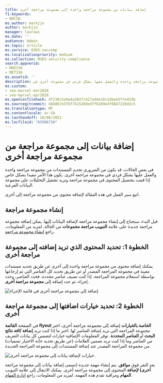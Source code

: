 ```yaml
---
title: إضافة بيانات من مجموعة مراجعة واحدة إلى مجموعة مراجعة أخرى
f1.keywords:
- NOCSH
ms.author: markjjo
author: markjjo
manager: laurawi
ms.date: ''
audience: Admin
ms.topic: article
ms.service: O365-seccomp
ms.localizationpriority: medium
ms.collection: M365-security-compliance
search.appverid:
- MOE150
- MET150
ms.assetid: ''
description: تعرف على كيفية تحديد المستندات من مجموعة مراجعة واحدة والعمل معها بشكل فردي في مجموعة أخرى في Advanced eDiscovery أخرى.
ms.custom:
- seo-marvel-mar2020
- seo-marvel-apr2020
ms.openlocfilehash: 4f230c5a9a4a202fc417ad4e16ca5bee5f7e433b
ms.sourcegitcommit: d4b867e37bf741528ded7fb289e4f6847228d2c5
ms.translationtype: MT
ms.contentlocale: ar-SA
ms.lasthandoff: 10/06/2021
ms.locfileid: "63566710"
---
```

# <a name="add-data-to-a-review-set-from-another-review-set"></a>إضافة بيانات إلى مجموعة مراجعة من مجموعة مراجعة أخرى

في بعض الحالات، قد يكون من الضروري تحديد المستندات من مجموعة مراجعة واحدة والعمل عليها بشكل فردي في مجموعة مراجعة أخرى. يكون هذا الأمر مفيدا بشكل خاص إذا قمت بتحصيل المحتوى في مجموعة مراجعة وتريد تشغيل التحليلات على مجموعة البيانات الفرعية.

اتبع سير العمل في هذه المقالة لإضافة محتوى من مجموعة مراجعة إلى أخرى.

## <a name="create-a-review-set"></a>إنشاء مجموعة مراجعة

قبل البدء، ستحتاج إلى إنشاء مجموعة مراجعة لإضافة البيانات إليها.  يمكن إضافة مجموعة مراجعة جديدة على علامة **التبويب مراجعة مجموعات** من الحالة. لمزيد من المعلومات، راجع [إنشاء مجموعة مراجعة](managing-review-sets.md#create-a-review-set).

## <a name="step-1-identify-content-to-add-to-another-review-set"></a>الخطوة 1: تحديد المحتوى الذي تريد إضافته إلى مجموعة مراجعة أخرى

يمكنك إضافة محتوى من مجموعة مراجعة واحدة إلى أخرى عن طريق تحديد مستندات معينة في مجموعة المراجعة المصدر أو عن طريق تحديد كل العناصر التي تم إرجاعها بواسطة استعلام مجموعة المراجعة. إذا كنت تضيف عناصر محددة، فحدد العناصر، وحدد إجراء، ثم حدد إضافة إلى **مجموعة مراجعة أخرى**.

![إضافة إلى مجموعة مراجعة أخرى في قائمة الإجراء.](../media/64f2a4d4-eba3-4ab3-a3ba-d519feea3142.png)

## <a name="step-2-specify-options-for-adding-to-another-review-set"></a>الخطوة 2: تحديد خيارات اضافتها إلى مجموعة مراجعة أخرى

في الصفحة **القائمة flyout الخاصة بالخيارات** إضافة إلى مجموعة مراجعة أخرى، اختر مجموعة المراجعة التي تريد إضافة العناصر لها. اختر ما إذا كنت تريد **إضافة كافة نتائج البحث** أو **العناصر المحددة**.   توفر المعلومات الإضافية خيارات لتضمين كل بيانات التعريف من العناصر وما إذا كنت تريد تضمين العلامات (عن طريق تحديد خانة  الاختيار تسميات) من مجموعة المراجعة المصدر عند إضافة المستندات إلى مجموعة المراجعة الجديدة.  

![خيارات لإضافة بيانات إلى مجموعة مراجعة أخرى.](../media/6440ee44-68fd-44d7-b43a-3a477345525c.png)

بعد النقر فوق **موافق**، يتم إنشاء مهمة جديدة (تسمى إضافة بيانات إلى مجموعة مراجعة **أخرى) لإضافة** المحتوى إلى مجموعة مراجعة أخرى. يمكنك الانتقال إلى علامة التبويب **المهام** ومراقبة تقدم هذه المهمة. لمزيد من المعلومات، راجع [إدارة المهام](managing-jobs-ediscovery20.md).
